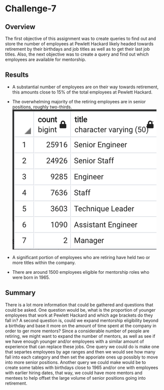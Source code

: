 # Challenge-7
## Overview
The first objective of this assignment was to create queries to find out and store the number of employees at Pewlett Hackard likely headed towards retirement by their birthdays and job titles as well as to get their last job titles. Also, the next objective was to create a query and find out which employees are available for mentorship.

## Results
- A substantial number of employees are on their way towards retirement, this amounts close to 15% of the total employees at Pewlett Hackard.

- The overwhelming majority of the retiring employees are in senior positions, roughly two-thirds.
![This is an image](https://github.com/sandmanN7/Challenge-7/blob/main/Challenge/retirement_titles.png)

- A significant portion of employees who are retiring have held two or more titles within the company.
- There are around 1500 employees eligible for mentorship roles who were born in 1965.

## Summary
There is a lot more information that could be gathered and questions that could be asked. One question would be, what is the proportion of younger employees that work at Pewlett Hackard and which age brackets do they fall in? A second question is, could we expand mentorship eligibility beyond a birthday and base it more on the 
amount of time spent at the company in order to ger more mentors? Since a considerable number of people are retiring, we might want to expand the number of mentors, as
well as see if we have enough younger and/or employees with a similar amount of experience that can replace these jobs. One query we could do is make one that separtes
employees by age ranges and then we would see how many fall into each category and then set the apporiate ones up possibly to move into more senior positions. Another 
query we could make would be to create some tables with birthdays close to 1965 and/or one with employees with earlier hiring dates, that way, we could have more mentors and mentees to help offset the large volume of senior positions going into retirement. 
